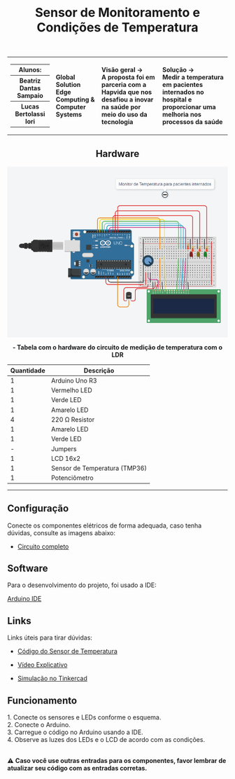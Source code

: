 <div align="center">
  <br>
  <h1>Sensor de Monitoramento e Condições de Temperatura </h1>
</div>

<br>

<table>
  <tr>
    <td>
      <div>
        <table>
          <tr>
            <th>Alunos:</th>
          </tr>
          <tr>
            <th>Beatriz Dantas Sampaio</th>
          </tr>
          <tr>
            <th>Lucas Bertolassi Iori</th>
          </tr>
        </table>

  </div>
    </td>
    <td>
      <div>
        <b>Global Solution <br> Edge Computing & Computer Systems</b>
      <td> <b>Visão geral → <br> A proposta foi em parceria com a Hapvida que nos desafiou a inovar na saúde por meio do uso da tecnologia</b> </td>
      <td> <b>Solução → <br> Medir a temperatura em pacientes internados no hospital e proporcionar uma melhoria nos processos da saúde</b> </td>
      </div>
    </td>
  </tr>
</table>


 
<div align="center">

<h2> Hardware </h2>
<img height="390em" src="CircuitoSensor.png" alt="Circuito" align="center">

<b> - Tabela com o hardware do circuito de medição de temperatura com o LDR </b>


| Quantidade | Descrição                     |
| ---------- | ----------------------------- |
| 1          | Arduino Uno R3                |
| 1          | Vermelho LED                  |
| 1          | Verde LED                     |
| 1          | Amarelo LED                   |
| 4          | 220 Ω Resistor                |
| 1          | Amarelo LED                   |
| 1          | Verde LED                     |
| -          | Jumpers                       |
| 1          | LCD 16x2                      |
| 1          | Sensor de Temperatura (TMP36) |
| 1          | Potenciômetro                 |

</div>

---

<h2> Configuração </h2>

Conecte os componentes elétricos de forma adequada, caso tenha dúvidas, consulte as imagens abaixo:
- <a href="CircuitoSensor.png"> Circuito completo </a>


<h2> Software </h2>

<p> Para o desenvolvimento do projeto, foi usado a IDE: </p>

<a href="https://www.arduino.cc/en/software"> Arduino IDE </a>

<h2> Links </h2>

Links úteis para tirar dúvidas: 
- <a href="CódigoSensor.c++"> Código do Sensor de Temperatura </a>

- <a href="Circuito ‐ Feito com o Clipchamp.mp4"> Vídeo Explicativo </a>

- <a href="https://www.tinkercad.com/things/jUcdW5QDdIy-global-solution-sensor-de-temperatura/editel?returnTo=%2Fdashboard%3Ftype%3Dcircuits%26collection%3Ddesigns&sharecode=-NVC5FdnL1dPa8m1ZldBpTvBWM7Po3RJIQEUdx2sFCM"> Simulação no Tinkercad </a> 

<h2> Funcionamento  </h2>
1. Conecte os sensores e LEDs conforme o esquema. <br>
2. Conecte o Arduino. <br>
3. Carregue o código no Arduino usando a IDE. <br>
4. Observe as luzes dos LEDs e o LCD de acordo com as condições. <br>

<br>

⚠️ <b> Caso você use outras entradas para os componentes, favor lembrar de atualizar seu código com as entradas corretas. </b>
